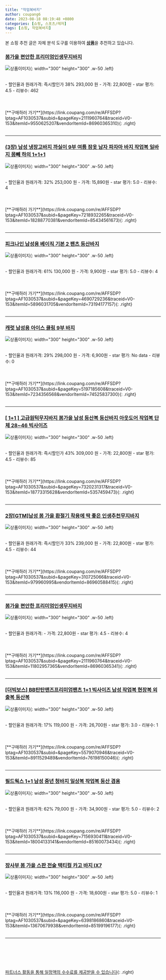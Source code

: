 ```yaml
---
title: "작업복바지"
author: coupang6
date: 2023-08-18 08:19:48 +0800
categories: [쇼핑, 스포츠/레저]
tags: [쇼핑, 작업복바지]
---
```


본 쇼핑 추천 글은 자체 분석 도구를 이용하여 [**상품**](https://link.coupang.com/a/bao1ui)을 추천하고 있습니다.

### [봄가을 편안한 프리미엄인생무지바지](https://link.coupang.com/re/AFFSDP?lptag=AF1030537&subid=&pageKey=2111960764&traceid=V0-153&itemId=9550625207&vendorItemId=86960365310)

![상품이미지](https://thumbnail6.coupangcdn.com/thumbnails/remote/230x230ex/image/vendor_inventory/d577/7a513ed179538ef6b36351a767342a56a05bd3aa1227082eb8247343168a.jpg){: width="300" height="300" .w-50 .left}


<br>
- 할인율과 원래가격: 즉시할인가 38%  293,000   원
- 가격: 22,800원
- star 평가: 4.5
- 리뷰수: 462
<br>
<br>
<br>
<br>
[**구매하러 가기**](https://link.coupang.com/re/AFFSDP?lptag=AF1030537&subid=&pageKey=2111960764&traceid=V0-153&itemId=9550625207&vendorItemId=86960365310){: .right}
<br>
<br>

---

### [(3장) 남성 냉장고바지 까실이 9부 여름 잠옷 남자 파자마 바지 작업복 일바지 몸빼 하의 1+1+1](https://link.coupang.com/re/AFFSDP?lptag=AF1030537&subid=&pageKey=7218932265&traceid=V0-153&itemId=18288770381&vendorItemId=85434561673)

![상품이미지](https://thumbnail7.coupangcdn.com/thumbnails/remote/230x230ex/image/vendor_inventory/cc11/c19566c015cf2fefbd31192bce6d385df7ef46cf91181b34da30829ac4b7.jpg){: width="300" height="300" .w-50 .left}


<br>
- 할인율과 원래가격: 32%  253,000   원
- 가격: 15,890원
- star 평가: 5.0
- 리뷰수: 4
<br>
<br>
<br>
<br>
[**구매하러 가기**](https://link.coupang.com/re/AFFSDP?lptag=AF1030537&subid=&pageKey=7218932265&traceid=V0-153&itemId=18288770381&vendorItemId=85434561673){: .right}
<br>
<br>

---

### [피크나인 남성용 베이직 기본 2 팬츠 등산바지](https://link.coupang.com/re/AFFSDP?lptag=AF1030537&subid=&pageKey=4690729236&traceid=V0-153&itemId=5896031705&vendorItemId=73194177157)

![상품이미지](https://thumbnail6.coupangcdn.com/thumbnails/remote/230x230ex/image/retail/images/2020/12/28/11/2/37b5efa0-4834-4de7-b3a6-0fd725e0d56b.jpg){: width="300" height="300" .w-50 .left}


<br>
- 할인율과 원래가격: 61%  130,000   원
- 가격: 9,900원
- star 평가: 5.0
- 리뷰수: 4
<br>
<br>
<br>
<br>
[**구매하러 가기**](https://link.coupang.com/re/AFFSDP?lptag=AF1030537&subid=&pageKey=4690729236&traceid=V0-153&itemId=5896031705&vendorItemId=73194177157){: .right}
<br>
<br>

---

### [캐럿 남성용 아이스 쿨링 9부 바지](https://link.coupang.com/re/AFFSDP?lptag=AF1030537&subid=&pageKey=5197185608&traceid=V0-153&itemId=7234356568&vendorItemId=74525837300)

![상품이미지](https://thumbnail8.coupangcdn.com/thumbnails/remote/230x230ex/image/retail/images/178844799582270-d8544cc2-65a2-4a6a-b20a-8157ed79f90e.jpg){: width="300" height="300" .w-50 .left}


<br>
- 할인율과 원래가격: 29%  298,000   원
- 가격: 6,900원
- star 평가: No data
- 리뷰수: 0
<br>
<br>
<br>
<br>
[**구매하러 가기**](https://link.coupang.com/re/AFFSDP?lptag=AF1030537&subid=&pageKey=5197185608&traceid=V0-153&itemId=7234356568&vendorItemId=74525837300){: .right}
<br>
<br>

---

### [[ 1+1 ] 고급원턱무지바지 봄가을 남성 등산복 등산바지 아웃도어 작업복 단체 28~46 빅사이즈](https://link.coupang.com/re/AFFSDP?lptag=AF1030537&subid=&pageKey=7320231317&traceid=V0-153&itemId=18773315628&vendorItemId=5357459473)

![상품이미지](https://thumbnail7.coupangcdn.com/thumbnails/remote/230x230ex/image/vendor_inventory/df17/311b2589923aa2caaff061952b01607b465acb7774cf79c275d56f7ba1ef.jpg){: width="300" height="300" .w-50 .left}


<br>
- 할인율과 원래가격: 즉시할인가 43%  309,000   원
- 가격: 22,800원
- star 평가: 4.5
- 리뷰수: 85
<br>
<br>
<br>
<br>
[**구매하러 가기**](https://link.coupang.com/re/AFFSDP?lptag=AF1030537&subid=&pageKey=7320231317&traceid=V0-153&itemId=18773315628&vendorItemId=5357459473){: .right}
<br>
<br>

---

### [2장[GTM]남성 봄 가을 환절기 착용에 딱 좋은 인생추천무지바지](https://link.coupang.com/re/AFFSDP?lptag=AF1030537&subid=&pageKey=310725066&traceid=V0-153&itemId=979960995&vendorItemId=86960588415)

![상품이미지](https://thumbnail7.coupangcdn.com/thumbnails/remote/230x230ex/image/vendor_inventory/815c/b885c93fd486fd16da1af84a81d766770a2af75b4ca2ca2158e408516352.jpg){: width="300" height="300" .w-50 .left}


<br>
- 할인율과 원래가격: 즉시할인가 33%  239,000   원
- 가격: 22,800원
- star 평가: 4.5
- 리뷰수: 44
<br>
<br>
<br>
<br>
[**구매하러 가기**](https://link.coupang.com/re/AFFSDP?lptag=AF1030537&subid=&pageKey=310725066&traceid=V0-153&itemId=979960995&vendorItemId=86960588415){: .right}
<br>
<br>

---

### [봄가을 편안한 프리미엄인생무지바지](https://link.coupang.com/re/AFFSDP?lptag=AF1030537&subid=&pageKey=2111960764&traceid=V0-153&itemId=11802957365&vendorItemId=86960365341)

![상품이미지](https://thumbnail6.coupangcdn.com/thumbnails/remote/230x230ex/image/vendor_inventory/d577/7a513ed179538ef6b36351a767342a56a05bd3aa1227082eb8247343168a.jpg){: width="300" height="300" .w-50 .left}


<br>
- 할인율과 원래가격: 
- 가격: 22,800원
- star 평가: 4.5
- 리뷰수: 4
<br>
<br>
<br>
<br>
[**구매하러 가기**](https://link.coupang.com/re/AFFSDP?lptag=AF1030537&subid=&pageKey=2111960764&traceid=V0-153&itemId=11802957365&vendorItemId=86960365341){: .right}
<br>
<br>

---

### [[더빅보스] BB탄탄맨즈프리미엄팬츠 1+1 빅사이즈 남성 작업복 현장복 외출복 등산복](https://link.coupang.com/re/AFFSDP?lptag=AF1030537&subid=&pageKey=5579070946&traceid=V0-153&itemId=8911529489&vendorItemId=76198150046)

![상품이미지](https://thumbnail8.coupangcdn.com/thumbnails/remote/230x230ex/image/vendor_inventory/a42b/0e49220a560dbc2da74114539373447d7bc7817e2de9d81719eaa8fcde73.jpg){: width="300" height="300" .w-50 .left}


<br>
- 할인율과 원래가격: 17%  119,000   원
- 가격: 26,700원
- star 평가: 3.0
- 리뷰수: 1
<br>
<br>
<br>
<br>
[**구매하러 가기**](https://link.coupang.com/re/AFFSDP?lptag=AF1030537&subid=&pageKey=5579070946&traceid=V0-153&itemId=8911529489&vendorItemId=76198150046){: .right}
<br>
<br>

---

### [필드웍스 1+1 남성 중년 청바지 일상복 작업복 등산 겸용](https://link.coupang.com/re/AFFSDP?lptag=AF1030537&subid=&pageKey=7156930411&traceid=V0-153&itemId=18004133141&vendorItemId=85160073434)

![상품이미지](https://thumbnail7.coupangcdn.com/thumbnails/remote/230x230ex/image/vendor_inventory/b950/79eef458471410bc57b2146c29712eafc23005887839ed40745e7d6097f5.jpg){: width="300" height="300" .w-50 .left}


<br>
- 할인율과 원래가격: 62%  79,000   원
- 가격: 34,900원
- star 평가: 5.0
- 리뷰수: 2
<br>
<br>
<br>
<br>
[**구매하러 가기**](https://link.coupang.com/re/AFFSDP?lptag=AF1030537&subid=&pageKey=7156930411&traceid=V0-153&itemId=18004133141&vendorItemId=85160073434){: .right}
<br>
<br>

---

### [장사부 봄 가을 스판 전술 택티컬 카고 바지 IX7](https://link.coupang.com/re/AFFSDP?lptag=AF1030537&subid=&pageKey=6398186860&traceid=V0-153&itemId=13670679938&vendorItemId=85199196177)

![상품이미지](https://thumbnail7.coupangcdn.com/thumbnails/remote/230x230ex/image/vendor_inventory/8292/861999c5191eae055cab34a0e8dbe3acd03856b198e1e8c6b894996c8827.jpg){: width="300" height="300" .w-50 .left}


<br>
- 할인율과 원래가격: 13%  116,000   원
- 가격: 18,600원
- star 평가: 5.0
- 리뷰수: 1
<br>
<br>
<br>
<br>
[**구매하러 가기**](https://link.coupang.com/re/AFFSDP?lptag=AF1030537&subid=&pageKey=6398186860&traceid=V0-153&itemId=13670679938&vendorItemId=85199196177){: .right}
<br>
<br>

---
<br><br><br><br><br> [파트너스 활동을 통해 일정액의 수수료를 제공받을 수 있습니다](https://link.coupang.com/a/bao1ui){: .right}